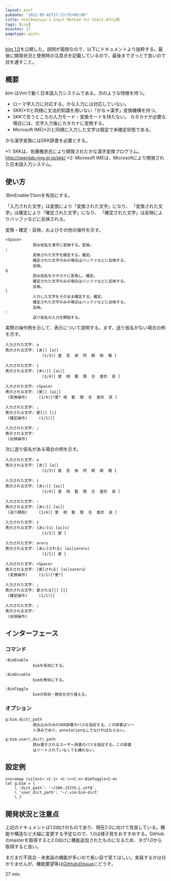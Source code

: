 ```yaml
---
layout: post
pubdate: "2012-05-01T17:13:55+09:00"
title: bim(bouzuya's Input Method for Vim)1.0の公開
tags: [vim]
minutes: 27
pagetype: posts
---
```

[bim 1.0](https://github.com/bouzuya/vim-bim/tree/1.0)を公開した。説明が面倒なので、以下にドキュメントより抜粋する。最後に開発状況と使用時の注意点を記載しているので、最後までざっとで良いので目を通すこと。

## 概要

*bim* はVimで動く日本語入力システムである。次のような特徴を持つ。

- ローマ字入力に対応する。かな入力には対応していない。
- SKK(\*1)と同様に文法的知識を用いない「かな→漢字」変換機構を持つ。
- SKKで言うところの入力モード・変換モードを持たない。
  カタカナが必要な場合には、文字入力後にカタカナに変換する。
- Microsoft IME(\*2)と同様に入力した文字は既定で未確定状態である。

かな漢字変換にはSKK辞書を必要とする。

\*1: SKKは、佐藤雅彦氏により開発されたかな漢字変換プログラム。
http://openlab.ring.gr.jp/skk/
\*2: Microsoft IMEは、Microsoftにより開発された日本語入力システム。

## 使い方

:BimEnableでbimを有効にする。

「入力された文字」は変換により「変換された文字」になり、
「変換された文字」は確定により「確定された文字」になり、
「確定された文字」は反映によりバッファなどに反映される。

変換・確定・反映、およびその他の操作を示す。

    <Space>
    			読み仮名を漢字に変換する。変換。
    ;
    			変換された文字を確定する。確定。
    			確定された文字のみの場合はバッファなどに反映する。
    			反映。
    q
    			読み仮名をカタカナに変換し、確定。
    			確定された文字のみの場合はバッファなどに反映する。
    			反映。
    l
    			入力した文字をそのまま確定する。確定。
    			確定された文字のみの場合はバッファなどに反映する。
    			反映。
    :
    			送り仮名の入力を開始する。

実際の操作例を示して、表示について説明する。まず、送り仮名がない場合の例を示す。

    入力された文字: a
    表示される文字: [あ|] [a|]
                    (1/3)[ 亜  吾  彼  阿  婀  痾  唖 ]
    
    入力された文字: i
    表示される文字: [あい|] [ai|]
                    (1/4)[ 愛  相  藍  間  合  亜衣  哀 ]
    
    入力された文字: <Space>
    表示される文字: [愛|] [ai|]
     (変換操作)     (1/4)[*愛* 相  藍  間  合  亜衣  哀 ]
    
    入力された文字: ;
    表示される文字: 愛[|] [|]
     (確定操作)     (1/1)[]
    
    入力された文字: ;
    表示される文字:
     (反映操作)

次に送り仮名がある場合の例を示す。

    入力された文字: a
    表示される文字: [あ|] [a|]
                    (1/3)[ 亜  吾  彼  阿  婀  痾  唖 ]
    
    入力された文字: i
    表示される文字: [あい|] [ai|]
                    (1/4)[ 愛  相  藍  間  合  亜衣  哀 ]
    
    入力された文字: :
    表示される文字: [あい]| [ai]|
     (送り開始)     (1/4)[ 愛  相  藍  間  合  亜衣  哀 ]
    
    入力された文字: s
    表示される文字: [あい]s| [ai]s|
                    (1/1)[ 愛 ]
    
    入力された文字: areru
    表示される文字: [あい]される| [ai]sareru|
                    (1/1)[ 愛 ]
    
    入力された文字: <Space>
    表示される文字: [愛]される| [ai]sareru|
     (変換操作)     (1/1)[*愛*]
    
    入力された文字: ;
    表示される文字: 愛される[|] [|]
     (確定操作)     (1/1)[]
    
    入力された文字: ;
    表示される文字:
     (反映操作)

## インターフェース

### コマンド

    :BimEnable
    			bimを有効にする。
    
    :BimDisable
    			bimを無効にする。
    
    :BimToggle
    			bimの有効・無効を切り替える。

### オプション

    g:bim.dict\_path
    			読み込みのみのSKK辞書のパスを指定する。この辞書はソー
    			ト済みであり、annotationなしでなければならない。
    
    g:bim.user\_dict\_path
    			読み書きされるユーザー辞書のパスを指定する。この辞書
    			はソートされていなくても構わない。

## 設定例

    nnoremap <silent> <C-j> <C-\><C-o>:BimToggle<C-m>
    let g:bim = {
        \ 'dict_path': '~/SKK-JISYO.L.utf8',
        \ 'user_dict_path': '~/.vim-bim-dict'
        \ }


## 開発状況と注意点

上記のドキュメントは1.0向けのものであり、現在2.0に向けて改良している。機能や構造など大幅に変更する予定なので、1.0は様子見をおすすめする。GitHubのmasterを取得すると2.0向けに機能追加されたものになるため、タグ1.0から取得すると良い。

まだまだ不具合・未実装の機能が多いので長い目で見てほしい。実装するかは分かりませんが、機能要望等は[GitHubのIssue](https://github.com/bouzuya/vim-bim/issues/)にどうぞ。

27 min.
